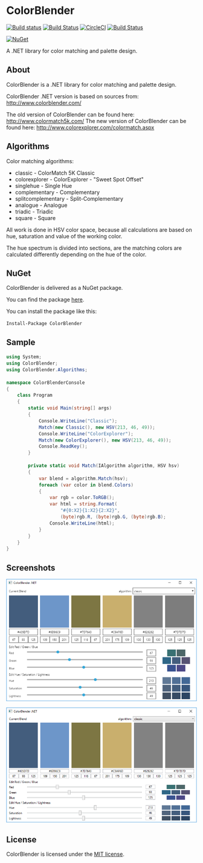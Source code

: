 # ColorBlender

[![Build status](https://ci.appveyor.com/api/projects/status/79btr6li6w4blngf/branch/master?svg=true)](https://ci.appveyor.com/project/wieslawsoltes/colorblender/branch/master)
[![Build Status](https://travis-ci.org/wieslawsoltes/ColorBlender.svg?branch=master)](https://travis-ci.org/wieslawsoltes/ColorBlender)
[![CircleCI](https://circleci.com/gh/wieslawsoltes/ColorBlender/tree/master.svg?style=svg)](https://circleci.com/gh/wieslawsoltes/ColorBlender/tree/master)
[![Build Status](https://dev.azure.com/wieslawsoltes/ColorBlender/_apis/build/status/wieslawsoltes.ColorBlender)](https://dev.azure.com/wieslawsoltes/ColorBlender/_build/latest?definitionId=1)

[![NuGet](https://img.shields.io/nuget/v/ColorBlender.svg)](https://www.nuget.org/packages/ColorBlender)

A .NET library for color matching and palette design.

## About

ColorBlender is a .NET library for color matching and palette design.

ColorBlender .NET version is based on sources from: http://www.colorblender.com/

The old version of ColorBlender can be found here: http://www.colormatch5k.com/
The new version of ColorBlender can be found here: http://www.colorexplorer.com/colormatch.aspx

## Algorithms

Color matching algorithms:
* classic - ColorMatch 5K Classic
* colorexplorer - ColorExplorer - "Sweet Spot Offset"
* singlehue - Single Hue
* complementary - Complementary
* splitcomplementary - Split-Complementary
* analogue - Analogue
* triadic - Triadic
* square - Square

All work is done in HSV color space, because all
calculations are based on hue, saturation and value of the working color.

The hue spectrum is divided into sections, are the matching colors are
calculated differently depending on the hue of the color.

## NuGet

ColorBlender is delivered as a NuGet package.

You can find the package [here](https://www.nuget.org/packages/ColorBlender/).

You can install the package like this:

`Install-Package ColorBlender`

## Sample

```C#
using System;
using ColorBlender;
using ColorBlender.Algorithms;

namespace ColorBlenderConsole
{
    class Program
    {
        static void Main(string[] args)
        {
            Console.WriteLine("Classic");
            Match(new Classic(), new HSV(213, 46, 49));
            Console.WriteLine("ColorExplorer");
            Match(new ColorExplorer(), new HSV(213, 46, 49));
            Console.ReadKey();
        }

        private static void Match(IAlgorithm algorithm, HSV hsv)
        {
            var blend = algorithm.Match(hsv);
            foreach (var color in blend.Colors)
            {
                var rgb = color.ToRGB();
                var html = string.Format(
                    "#{0:X2}{1:X2}{2:X2}",
                    (byte)rgb.R, (byte)rgb.G, (byte)rgb.B);
                Console.WriteLine(html);
            }
        }
    }
}
```

## Screenshots

![](images/avalonia.png)

![](images/wpf.png)

## License

ColorBlender is licensed under the [MIT license](LICENSE.TXT).
